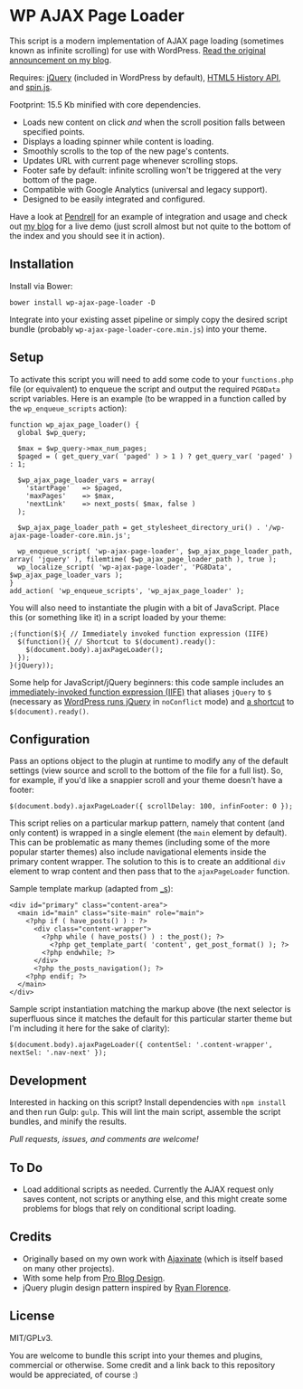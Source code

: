 # WP AJAX Page Loader

This script is a modern implementation of AJAX page loading (sometimes known as infinite scrolling) for use with WordPress. [Read the original announcement on my blog](http://synapticism.com/an-ajax-page-loading-script-for-wordpress/).

Requires: [jQuery](https://jquery.com/) (included in WordPress by default), [HTML5 History API](https://github.com/devote/HTML5-History-API), and [spin.js](https://github.com/fgnass/spin.js).

Footprint: 15.5 Kb minified with core dependencies.

* Loads new content on click *and* when the scroll position falls between specified points.
* Displays a loading spinner while content is loading.
* Smoothly scrolls to the top of the new page's contents.
* Updates URL with current page whenever scrolling stops.
* Footer safe by default: infinite scrolling won't be triggered at the very bottom of the page.
* Compatible with Google Analytics (universal and legacy support).
* Designed to be easily integrated and configured.

Have a look at [Pendrell](https://github.com/synapticism/pendrell) for an example of integration and usage and check out [my blog](http://synapticism.com) for a live demo (just scroll almost but not quite to the bottom of the index and you should see it in action).



## Installation

Install via Bower:

```bower install wp-ajax-page-loader -D```

Integrate into your existing asset pipeline or simply copy the desired script bundle (probably `wp-ajax-page-loader-core.min.js`) into your theme.



## Setup

To activate this script you will need to add some code to your `functions.php` file (or equivalent) to enqueue the script and output the required `PG8Data` script variables. Here is an example (to be wrapped in a function called by the `wp_enqueue_scripts` action):

```
function wp_ajax_page_loader() {
  global $wp_query;

  $max = $wp_query->max_num_pages;
  $paged = ( get_query_var( 'paged' ) > 1 ) ? get_query_var( 'paged' ) : 1;

  $wp_ajax_page_loader_vars = array(
    'startPage'   => $paged,
    'maxPages'    => $max,
    'nextLink'    => next_posts( $max, false )
  );

  $wp_ajax_page_loader_path = get_stylesheet_directory_uri() . '/wp-ajax-page-loader-core.min.js';

  wp_enqueue_script( 'wp-ajax-page-loader', $wp_ajax_page_loader_path, array( 'jquery' ), filemtime( $wp_ajax_page_loader_path ), true );
  wp_localize_script( 'wp-ajax-page-loader', 'PG8Data', $wp_ajax_page_loader_vars );
}
add_action( 'wp_enqueue_scripts', 'wp_ajax_page_loader' );
```

You will also need to instantiate the plugin with a bit of JavaScript. Place this (or something like it) in a script loaded by your theme:

```
;(function($){ // Immediately invoked function expression (IIFE)
  $(function(){ // Shortcut to $(document).ready():
    $(document.body).ajaxPageLoader();
  });
}(jQuery));
```

Some help for JavaScript/jQuery beginners: this code sample includes an [immediately-invoked function expression (IIFE)](http://benalman.com/news/2010/11/immediately-invoked-function-expression/) that aliases `jQuery` to `$` (necessary as [WordPress runs jQuery](https://api.jquery.com/jquery.noconflict/) in `noConflict` mode) and [a shortcut](https://learn.jquery.com/using-jquery-core/document-ready/) to `$(document).ready()`.



## Configuration

Pass an options object to the plugin at runtime to modify any of the default settings (view source and scroll to the bottom of the file for a full list). So, for example, if you'd like a snappier scroll and your theme doesn't have a footer:

```
$(document.body).ajaxPageLoader({ scrollDelay: 100, infinFooter: 0 });
```

This script relies on a particular markup pattern, namely that content (and only content) is wrapped in a single element (the `main` element by default). This can be problematic as many themes (including some of the more popular starter themes) also include navigational elements inside the primary content wrapper. The solution to this is to create an additional `div` element to wrap content and then pass that to the `ajaxPageLoader` function.

Sample template markup (adapted from [_s](https://github.com/Automattic/_s)):

```
<div id="primary" class="content-area">
  <main id="main" class="site-main" role="main">
    <?php if ( have_posts() ) : ?>
      <div class="content-wrapper">
        <?php while ( have_posts() ) : the_post(); ?>
          <?php get_template_part( 'content', get_post_format() ); ?>
        <?php endwhile; ?>
      </div>
      <?php the_posts_navigation(); ?>
    <?php endif; ?>
  </main>
</div>
```

Sample script instantiation matching the markup above (the next selector is superfluous since it matches the default for this particular starter theme but I'm including it here for the sake of clarity):

```
$(document.body).ajaxPageLoader({ contentSel: '.content-wrapper', nextSel: '.nav-next' });
```



## Development

Interested in hacking on this script? Install dependencies with `npm install` and then run Gulp: `gulp`. This will lint the main script, assemble the script bundles, and minify the results.

*Pull requests, issues, and comments are welcome!*



## To Do

* Load additional scripts as needed. Currently the AJAX request only saves content, not scripts or anything else, and this might create some problems for blogs that rely on conditional script loading.



## Credits

* Originally based on my own work with [Ajaxinate](https://github.com/synapticism/ajaxinate) (which is itself based on many other projects).
* With some help from [Pro Blog Design](http://www.problogdesign.com/wordpress/load-next-wordpress-posts-with-ajax/).
* jQuery plugin design pattern inspired by [Ryan Florence](http://ryanflorence.com/authoring-jquery-plugins-with-object-oriented-javascript/).



## License

MIT/GPLv3.

You are welcome to bundle this script into your themes and plugins, commercial or otherwise. Some credit and a link back to this repository would be appreciated, of course :)
